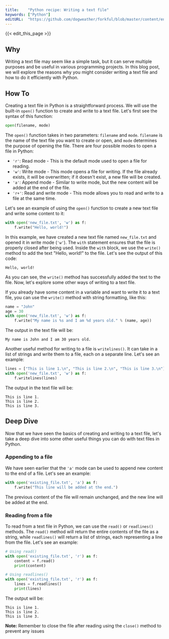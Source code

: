 ```yaml
---
title:    "Python recipe: Writing a text file"
keywords: ["Python"]
editURL:  "https://github.com/dogweather/forkful/blob/master/content/en/python/writing-a-text-file.md"
---
```


{{< edit_this_page >}}

## Why

Writing a text file may seem like a simple task, but it can serve multiple purposes and be useful in various programming projects. In this blog post, we will explore the reasons why you might consider writing a text file and how to do it efficiently with Python.

## How To

Creating a text file in Python is a straightforward process. We will use the built-in `open()` function to create and write to a text file. Let's first see the syntax of this function:

```Python
open(filename, mode)
```

The `open()` function takes in two parameters: `filename` and `mode`. `filename` is the name of the text file you want to create or open, and `mode` determines the purpose of opening the file. There are four possible modes to open a file in Python:

- `'r'`: Read mode - This is the default mode used to open a file for reading.
- `'w'`: Write mode - This mode opens a file for writing. If the file already exists, it will be overwritten; if it doesn't exist, a new file will be created.
- `'a'`: Append mode - Similar to write mode, but the new content will be added at the end of the file.
- `'r+'`: Read and write mode - This mode allows you to read and write to a file at the same time.

Let's see an example of using the `open()` function to create a new text file and write some content to it:

```Python
with open('new_file.txt', 'w') as f:
    f.write("Hello, world!")
```

In this example, we have created a new text file named `new_file.txt` and opened it in write mode (`'w'`). The `with` statement ensures that the file is properly closed after being used. Inside the `with` block, we use the `write()` method to add the text "Hello, world!" to the file. Let's see the output of this code:

```
Hello, world!
```

As you can see, the `write()` method has successfully added the text to the file. Now, let's explore some other ways of writing to a text file.

If you already have some content in a variable and want to write it to a text file, you can use the `write()` method with string formatting, like this:

```Python
name = "John"
age = 30
with open('new_file.txt', 'w') as f:
    f.write("My name is %s and I am %d years old." % (name, age))
```
The output in the text file will be:
```
My name is John and I am 30 years old.
```

Another useful method for writing to a file is `writelines()`. It can take in a list of strings and write them to a file, each on a separate line. Let's see an example:

```Python
lines = ["This is line 1.\n", "This is line 2.\n", "This is line 3.\n"]
with open('new_file.txt', 'w') as f:
    f.writelines(lines)
```

The output in the text file will be:
```
This is line 1.
This is line 2.
This is line 3.
```

## Deep Dive

Now that we have seen the basics of creating and writing to a text file, let's take a deep dive into some other useful things you can do with text files in Python.

### Appending to a file

We have seen earlier that the `'a'` mode can be used to append new content to the end of a file. Let's see an example:

```Python
with open('existing_file.txt', 'a') as f:
    f.write("This line will be added at the end.")
```

The previous content of the file will remain unchanged, and the new line will be added at the end.

### Reading from a file

To read from a text file in Python, we can use the `read()` or `readlines()` methods. The `read()` method will return the entire contents of the file as a string, while `readlines()` will return a list of strings, each representing a line from the file. Let's see an example:

```Python
# Using read()
with open('existing_file.txt', 'r') as f:
    content = f.read()
    print(content)

# Using readlines()
with open('existing_file.txt', 'r') as f:
    lines = f.readlines()
    print(lines)
```

The output will be:
```
This is line 1.
This is line 2.
This is line 3.
```

**Note:** Remember to close the file after reading using the `close()` method to prevent any issues